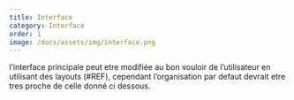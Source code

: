 ```yaml
---
title: Interface
category: Interface
order: 1
image: /docs/assets/img/interface.png
---
```

l’interface principale peut etre modifiée au bon vouloir de l’utilisateur en utilisant des layouts (#REF), cependant l’organisation par defaut devrait etre tres proche de celle donné ci dessous.
